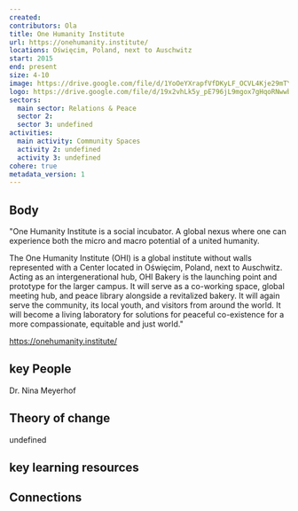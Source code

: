 ```yaml
---
created:
contributors: Ola
title: One Humanity Institute
url: https://onehumanity.institute/
locations: Oświęcim, Poland, next to Auschwitz
start: 2015
end: present
size: 4-10
image: https://drive.google.com/file/d/1YoOeYXrapfVfDKyLF_OCVL4Kje29mTYc/view?usp=drive_link
logo: https://drive.google.com/file/d/19x2vhLk5y_pE796jL9mgox7gHqoRNwwb/view?usp=drive_link
sectors:
  main sector: Relations & Peace
  sector 2: 
  sector 3: undefined
activities: 
  main activity: Community Spaces
  activity 2: undefined
  activity 3: undefined
cohere: true
metadata_version: 1
---
```



## Body

"One Humanity Institute is a social incubator. A global nexus where one can experience both the micro and macro potential of a united humanity.

The One Humanity Institute (OHI) is a global institute without walls represented with a Center located in Oświęcim, Poland, next to Auschwitz. Acting as an intergenerational hub, OHI Bakery is the launching point and prototype for the larger campus. It will serve as a co-working space, global meeting hub, and peace library alongside a revitalized bakery. It will again serve the community, its local youth, and visitors from around the world. It will become  a living laboratory for solutions for peaceful co-existence for a more compassionate, equitable and just world."

https://onehumanity.institute/ 

## key People

Dr. Nina Meyerhof

## Theory of change

undefined

## key learning resources



## Connections




